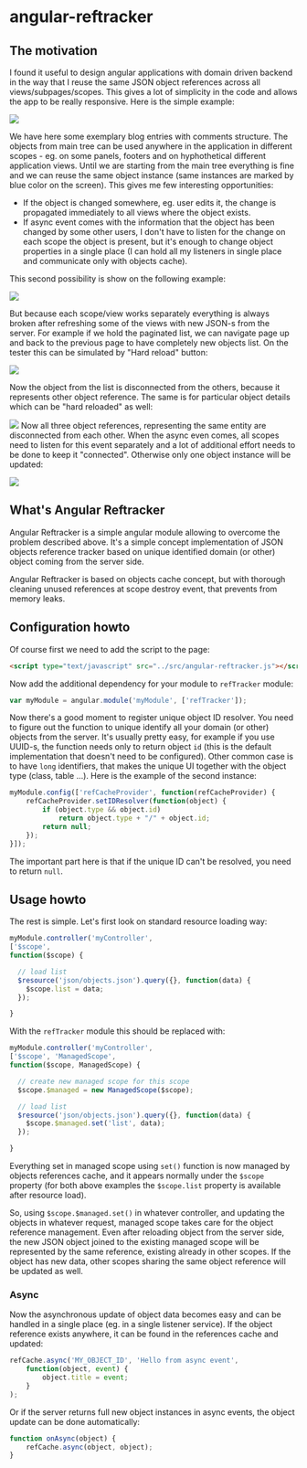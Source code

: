 angular-reftracker
==================

## The motivation

I found it useful to design angular applications with domain driven backend in the way that I reuse the same JSON object references across all views/subpages/scopes. This gives a lot of simplicity in the code and allows the app to be really responsive. Here is the simple example:

![](https://sites.google.com/site/lifeinide/angular-reftracker/art-01.png?attredirects=0&d=1)

We have here some exemplary blog entries with comments structure. The objects from main tree can be used anywhere in the application in different scopes - eg. on some panels, footers and on hyphothetical different application views. Until we are starting from the main tree everything is fine and we can reuse the same object instance (same instances are marked by blue color on the screen). This gives me few interesting opportunities:
* If the object is changed somewhere, eg. user edits it, the change is propagated immediately to all views where the object exists.
* If async event comes with the information that the object has been changed by some other users, I don't have to listen for the change on each scope the object is present, but it's enough to change object properties in a single place (I can hold all my listeners in single place and communicate only with objects cache).

This second possibility is show on the following example:

![](https://sites.google.com/site/lifeinide/angular-reftracker/art-02.png?attredirects=0&d=1)

But because each scope/view works separately everything is always broken after refreshing some of the views with new JSON-s from the server. For example if we hold the paginated list, we can navigate page up and back to the previous page to have completely new objects list. On the tester this can be simulated by "Hard reload" button:

![](https://sites.google.com/site/lifeinide/angular-reftracker/art-03.png?attredirects=0&d=1)

Now the object from the list is disconnected from the others, because it represents other object reference. The same is for particular object details which can be "hard reloaded" as well:

![](https://sites.google.com/site/lifeinide/angular-reftracker/art-04.png?attredirects=0&d=1)
Now all three object references, representing the same entity are disconnected from each other. When the async even comes, all scopes need to listen for this event separately and a lot of additional effort needs to be done to keep it "connected". Otherwise only one object instance will be updated:

![](https://sites.google.com/site/lifeinide/angular-reftracker/art-05.png?attredirects=0&d=1)

## What's Angular Reftracker

Angular Reftracker is a simple angular module allowing to overcome the problem described above. It's a simple concept implementation of JSON objects reference tracker based on unique identified domain (or other) object coming from the server side.

Angular Reftracker is based on objects cache concept, but with thorough cleaning unused references at scope destroy event, that prevents from memory leaks.

## Configuration howto

Of course first we need to add the script to the page:

````html
<script type="text/javascript" src="../src/angular-reftracker.js"></script>
````

Now add the additional dependency for your module to ````refTracker```` module:

````js
var myModule = angular.module('myModule', ['refTracker']);
````

Now there's a good moment to register unique object ID resolver. You need to figure out the function to unique identify all your domain (or other) objects from the server. It's usually pretty easy, for example if you use UUID-s, the function needs only to return object ````id```` (this is the default implementation that doesn't need to be configured). Other common case is to have `long` identifiers, that makes the unique UI together with the object type (class, table ...). Here is the example of the second instance:

````js
myModule.config(['refCacheProvider', function(refCacheProvider) {
    refCacheProvider.setIDResolver(function(object) {
        if (object.type && object.id)
            return object.type + "/" + object.id;
        return null;
    });
}]);
````

The important part here is that if the unique ID can't be resolved, you need to return ````null````.

## Usage howto

The rest is simple. Let's first look on standard resource loading way:

````js
myModule.controller('myController',
['$scope',
function($scope) {

  // load list
  $resource('json/objects.json').query({}, function(data) {
    $scope.list = data;
  });

}
````

With the `refTracker` module this should be replaced with:

````js
myModule.controller('myController',
['$scope', 'ManagedScope',
function($scope, ManagedScope) {

  // create new managed scope for this scope
  $scope.$managed = new ManagedScope($scope);

  // load list
  $resource('json/objects.json').query({}, function(data) {
    $scope.$managed.set('list', data);
  });

}
````

Everything set in managed scope using `set()` function is now managed by objects references cache, and it appears normally under the `$scope` property (for both above examples the `$scope.list` property is available after resource load).

So, using `$scope.$managed.set()` in whatever controller, and updating the objects in whatever request, managed scope takes care for the object reference management. Even after reloading object from the server side, the new JSON object joined to the existing managed scope will be represented by the same reference, existing already in other scopes. If the object has new data, other scopes sharing the same object reference will be updated as well.

### Async

Now the asynchronous update of object data becomes easy and can be handled in a single place (eg. in a single listener service). If the object reference exists anywhere, it can be found in the references cache and updated:

````js
refCache.async('MY_OBJECT_ID', 'Hello from async event',
    function(object, event) {
        object.title = event;
    }
);
````

Or if the server returns full new object instances in async events, the object update can be done automatically:

````js
function onAsync(object) {
    refCache.async(object, object);
}
````
